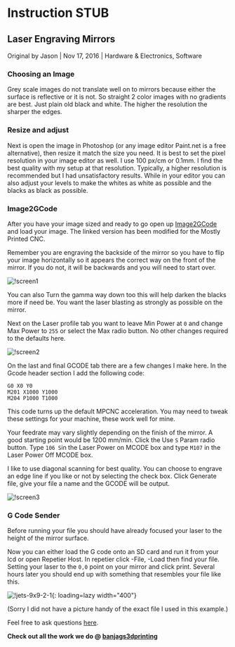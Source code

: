 # Instruction STUB

## Laser Engraving Mirrors

Original by Jason | Nov 17, 2016 | Hardware & Electronics, Software

### Choosing an Image

Grey scale images do not translate well on to mirrors because either the surface is reflective or it
is not. So straight 2 color images with no gradients are best. Just plain old black and white. The
higher the resolution the sharper the edges.

### Resize and adjust

Next is open the image in Photoshop (or any image editor Paint.net is a free alternative), then
resize it match the size you need. It is best to set the pixel resolution in your image editor as
well. I use 100 px/cm or 0.1mm. I find the best quality with my setup at that resolution. Typically,
a higher resolution is recommended but I had unsatisfactory results. While in your editor you can
also adjust your levels to make the whites as white as possible and the blacks as black as possible.

### Image2GCode

After you have your image sized and ready to go open up
[Image2GCode](https://www.v1engineering.com/forum/topic/image2gcode-free-raster-image-laser-engraving-software-modified-for-mpcnc/)
and load your image. The linked version has been modified for the Mostly Printed CNC.

Remember you are engraving the backside of the mirror so you have to flip your image horizontally so
it appears the correct way on the front of the mirror. If you do not, it will be backwards and you
will need to start over.

![!screen1](https://www.v1engineering.com/wp-content/uploads/2016/11/Screen1.jpg)

You can also Turn the gamma way down too this will help darken the blacks more if need be. You want
the laser blasting as strongly as possible on the mirror.

Next on the Laser profile tab you want to leave Min Power at `0` and change Max Power to `255` or
select the Max radio button. No other changes required to the defaults here.

![!screen2](https://www.v1engineering.com/wp-content/uploads/2016/11/Screen2.jpg)

On the last and final GCODE tab there are a few changes I make here. In the Gcode header section I
add the following code:

```
G0 X0 Y0
M201 X1000 Y1000
M204 P1000 T1000
```

This code turns up the default MPCNC acceleration. You may need to tweak these settings for your
machine, these work well for mine.

Your feedrate may vary slightly depending on the finish of the mirror. A good starting point would
be 1200 mm/min. Click the Use `S` Param radio button. Type `106 S`in the Laser Power on MCODE box
and type `M107` in the Laser Power Off MCODE box.

I like to use diagonal scanning for best quality. You can choose to engrave an edge line if you
like or not by selecting the check box. Click Generate file, give your file a name and the GCODE
will be output.

![!screen3](https://www.v1engineering.com/wp-content/uploads/2016/11/Screen3.jpg)

### G Code Sender

Before running your file you should have already focused your laser to the height of the mirror
surface.

Now you can either load the G code onto an SD card and run it from your lcd or open Repetier Host.
In repetier click -File, -Load then find your file. Setting your laser to the `0,0` point on your
mirror and click print. Several hours later you should end up with something that resembles your
file like this.

![!jets-9x9-2-1](https://www.v1engineering.com/wp-content/uploads/2016/11/Jets-9x9-2.1.jpg){: loading=lazy width="400"}

(Sorry I did not have a picture handy of the exact file I used in this example.)

Feel free to ask questions [here](https://www.v1engineering.com/forum/topic/engraved-mirror-logos/).

**Check out all the work we do @ [banjags3dprinting](https://www.facebook.com/banjags3dprinting/)**
